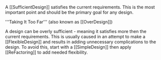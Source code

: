 

A [[SufficientDesign]] satisfies the current requirements. This is the most important point and should be the primary goal for any design.

'''Taking It Too Far''' (also known as [[OverDesign]])

A design can be overly sufficient - meaning it satisfies more then the current requirements. This is usually caused in an attempt to make a [[FlexibleDesign]] and results in adding unnecessary complications to the design. To avoid this, start with a [[SimpleDesign]] then apply [[ReFactoring]] to add needed flexibility.